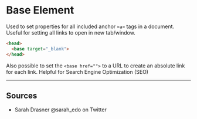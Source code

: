 # Base Element

Used to set properties for all included anchor `<a>` tags in a document. Useful for setting all links to open in new tab/window.

```html
<head>
  <base target="_blank">
</head>
```

Also possible to set the `<base href="">` to a URL to create an absolute link for each link. Helpful for Search Engine Optimization (SEO)

-----

## Sources

- Sarah Drasner @sarah_edo on Twitter